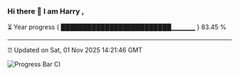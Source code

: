 ### Hi there 👋 I am Harry , 

⏳ Year progress { █████████████████████████▁▁▁▁▁ } 83.45 %

---

⏰ Updated on Sat, 01 Nov 2025 14:21:46 GMT

![Progress Bar CI](https://github.com/duykhang68/duykhang68/workflows/Progress%20Bar%20CI/badge.svg)
